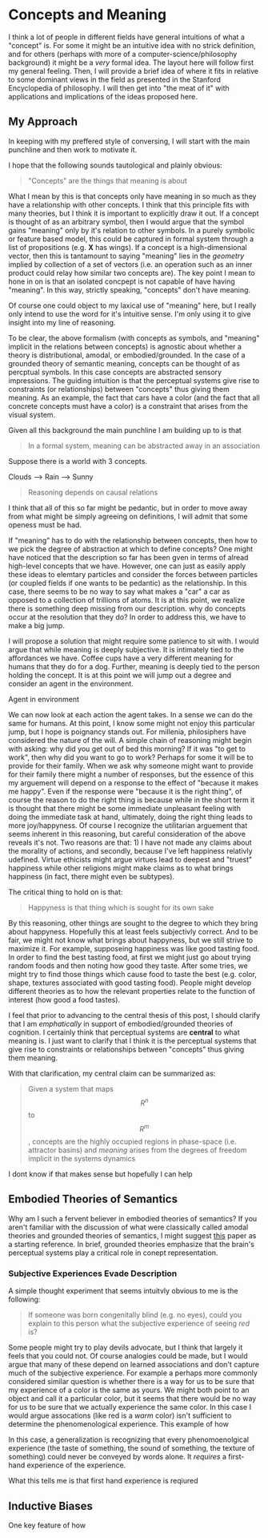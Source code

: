 # Concepts and Meaning

I think a lot of people in different fields have general intuitions of what a "concept" is. For some it might be an intuitive idea with no strick definition, and for others (perhaps with more of a computer-science/philosophy background) it might be a *very* formal idea. The layout here will follow first my general feeling. Then, I will provide a brief idea of where it fits in relative to some dominant views in the field as presented in the Stanford Encyclopedia of philosophy. I will then get into "the meat of it" with applications and implications of the ideas proposed here.

## My Approach

In keeping with my preffered style of conversing, I will start with the main punchline and then work to motivate it. 

I hope that the following sounds tautological and plainly obvious:

> "Concepts" are the things that meaning is about

What I mean by this is that concepts only have meaning in so much as they have a relationship with other concepts. I think that this principle fits with many theories, but I think it is important to explicitly draw it out. If a concept is thought of as an arbitrary symbol, then I would argue that the symbol gains "meaning" only by it's relation to other symbols. In a purely symbolic or feature based model, this could be captured in formal system through a list of propositions (e.g. **X** has wings). If a concept is a high-dimensional vector, then this is tantamount to saying "meaning" lies in the *geometry* implied by collection of a set of vectors (i.e. an operation such as an inner product could relay how similar two concepts are). The key point I mean to hone in on is that an isolated concpept is not capable of have having "meaning". In this way, strictly speaking, "concepts" don't have meaning. 

Of course one could object to my laxical use of "meaning" here, but I really only intend to use the word for it's intuitive sense. I'm only using it to give insight into my line of reasoning.

To be clear, the above formalism (with concepts as symbols, and "meaning" implicit in the relations between concepts) is agnostic about whether a theory is distributional, amodal, or embodied/grounded. In the case of a grounded theory of semantic meaning, concepts can be thought of as percptual symbols. In this case concepts are abstracted sensory impressions. The guiding intuition is that the perceptual systems give rise to constraints (or relationships) between "concepts" thus giving them meaning. As an example, the fact that cars have a color (and the fact that all concrete concepts must have a color) is a constraint that arises from the visual system. 

Given all this background the main punchline I am building up to is that

> In a formal system, meaning can be abstracted away in an association

Suppose there is a world with 3 concepts. 

Clouds --> Rain --> Sunny

> Reasoning depends on causal relations

I think that all of this so far might be pedantic, but in order to move away from what might be simply agreeing on definitions, I will admit that some openess must be had.

If "meaning" has to do with the relationship between concepts, then how to we pick the degree of abstraction at which to define concepts? One might have noticed that the description so far has been gven in terms of alread high-level concepts that we have. However, one can just as easily apply these ideas to elemtary particles and consider the forces between particles (or coupled fields if one wants to be pedantic) as the relationship. In this case, there seems to be no way to say what makes a "car" a car as opposed to a collection of trillions of atoms. It is at this point, we realize there is something deep missing from our description. why do concepts occur at the resolution that they do? In order to address this, we have to make a big jump.

I will propose a solution that might require some patience to sit with. I would argue that while meaning is deeply subjective. It is intimately tied to the affordances we have. Coffee cups have a very different meaning for humans that they do for a dog. Further, meaning is deeply tied to the person holding the concept. It is at this point we will jump out a degree and consider an agent in the environment. 

Agent in environment

We can now look at each action the agent takes. In a sense we can do the same for humans. At this point, I know some might not enjoy this particular jump, but I hope is poignancy stands out. For millenia, philosiphers have considered the nature of the will. A simple chain of reasoning might begin with asking: why did you get out of bed this morning? If it was "to get to work", then why did you want to go to work? Perhaps for some it will be to provide for their family. When we ask why someone might want to provide for their family there might a number of responses, but the essence of this my arguement will depend on a response to the effect of "because it makes me happy". Even if the response were "because it is the right thing", of course the reason to do the right thing is because while in the short term it is thought that there might be some immediate unpleasant feeling with doing the immediate task at hand, ultimately, doing the right thing leads to more joy/happyness. Of course I recognize the utilitarian arguement that seems inherent in this reasoning, but careful consideration of the above reveals it's not. Two reasons are that: 1) I have not made any claims about the morality of actions, and secondly, because I've left happiness relativly udefined. Virtue ethicists might argue virtues lead to deepest and "truest" happiness while other religions might make claims as to what brings happiness (in fact, there might even be subtypes).

The critical thing to hold on is that:

> Happyness is that thing which is sought for its own sake

By this reasoning, other things are sought to the degree to which they bring about happyness. Hopefully this at least feels subjectivly correct. And to be fair, we might not know what brings about happyness, but we still strive to maximize it. For example, supposeing happiness was like good tasting food. In order to find the best tasting food, at first we might just go about trying random foods and then noting how good they taste. After some tries, we might try to find those things which cause food to taste the best (e.g. color, shape, textures associated with good tasting food). People might develop different theories as to how the relevant properties relate to the function of interest (how good a food tastes). 


I feel that prior to advancing to the central thesis of this post, I should clarify that I am *emphatically* in support of embodied/grounded theories of cognition. I certainly think that perceptual systems are **central** to what meaning is. I just want to clarify that I think it is the perceptual systems that give rise to constraints or relationships between "concepts" thus giving them meaning.

With that clarification, my central claim can be summarized as:

> Given a system that maps $$ R^n $$  to $$R^m$$, concepts are the highly occupied regions in phase-space (i.e. attractor basins) and *meaning* arises from the degrees of freedom implicit in the systems dynamics

I dont know if that makes sense but hopefully I can help

## Embodied Theories of Semantics

Why am I such a fervent believer in embodied theories of semantics? If you aren't familiar with the discussion of what were classically called amodal theories and grounded theories of semantics, I might suggest [this]() paper as a starting reference. In brief, grounded theories emphasize that the brain's perceptual systems play a critical role in conept representation.

### Subjective Experiences Evade Description

A simple thought experiment that seems intuitvly obvious to me is the following:

> If someone was born congenitally blind (e.g. no eyes), could you explain to this person what the subjective experience of seeing *red* is?

Some people might try to play devils advocate, but I think that largely it feels that you could not. Of course analogies could be made, but I would argue that many of these depend on learned associations and don't capture much of the subjective experience. For example a perhaps more commonly considered similar question is whether there is a way for us to be sure that my experience of a color is the same as yours. We might both point to an object and call it a particular color, but it seems that there would be no way for us to be sure that we actually experience the same color. In this case I would argue assocations (like red is a *warm* color) isn't sufficient to determine the phenomenological experience. This example of how 

In this case, a generalization is recognizing that every phenomoenolgical experience (the taste of something, the sound of something, the texture of something) could never be conveyed by words alone. It *requires* a first-hand experience of the experience. 

What this tells me is that first hand experience is reqiured

## Inductive Biases

One key feature of how